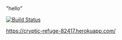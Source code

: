 "hello"


[![Build Status](https://travis-ci.org/muzafferbugra/myApp.svg?branch=master)](https://travis-ci.org/muzafferbugra/myApp)


https://cryptic-refuge-82417.herokuapp.com/

